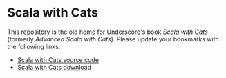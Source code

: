 # Scala with Cats

This repository is the old home for Underscore's book *Scala with Cats* (formerly *Advanced Scala with Cats*). 
Please update your bookmarks with the following links:

- [Scala with Cats source code](https://github.com/underscoreio/scala-with-cats)
- [Scala with Cats download](https://underscore.io/books/scala-with-cats)
